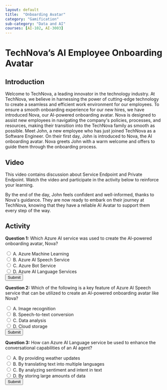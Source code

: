 ```yaml
---
layout: default
title:  "Onboarding Avatar"
category: "Gamification"
sub-category: "Data and AI"
courses: [AI-102, AI-3003]
---
```


# TechNova’s AI Employee Onboarding Avatar

## Introduction

Welcome to TechNova, a leading innovator in the technology industry. At TechNova, we believe in harnessing the power of cutting-edge technology to create a seamless and efficient work environment for our employees. To ensure a smooth onboarding experience for our new hires, we have introduced Nova, our AI-powered onboarding avatar. Nova is designed to assist new employees in navigating the company's policies, processes, and resources, making their transition into the TechNova family as smooth as possible.
Meet John, a new employee who has just joined TechNova as a Software Engineer. On their first day, John is introduced to Nova, the AI onboarding avatar. Nova greets John with a warm welcome and offers to guide them through the onboarding process.

## Video
This video contains discussion about Service Endpoint and Private Endpoint. Watch the video and participate in the activity below to reinforce your learning.


By the end of the day, John feels confident and well-informed, thanks to Nova's guidance. They are now ready to embark on their journey at TechNova, knowing that they have a reliable AI Avatar to support them every step of the way.

## Activity

**Question 1:** Which Azure AI service was used to create the AI-powered onboarding avatar, Nova?
<form id="quizForm1">
  <input type="radio" id="q1a" name="q1" value="A">
  <label for="q1a">A. Azure Machine Learning</label><br>
  <input type="radio" id="q1b" name="q1" value="B">
  <label for="q1b">B. Azure AI Speech Service</label><br>
  <input type="radio" id="q1c" name="q1" value="C">
  <label for="q1c">C. Azure Bot Service</label><br>
  <input type="radio" id="q1d" name="q1" value="D">
  <label for="q1d">D. Azure AI Language Services</label><br>
  <button type="button" onclick="checkAnswer1()" class="styled-button">Submit</button>
</form>

<p id="result1"></p>


**Question 2:** Which of the following is a key feature of Azure AI Speech service that can be utilized to create an AI-powered onboarding avatar like Nova?
<form id="quizForm2">
  <input type="radio" id="q2a" name="q2" value="A">
  <label for="q2a">A. Image recognition</label><br>
  <input type="radio" id="q2b" name="q2" value="B">
  <label for="q2b">B. Speech-to-text conversion</label><br>
  <input type="radio" id="q2c" name="q2" value="C">
  <label for="q2c">C. Data analysis</label><br>
  <input type="radio" id="q2d" name="q2" value="D">
  <label for="q2d">D. Cloud storage</label><br>
  <button type="button" onclick="checkAnswer2()" class="styled-button">Submit</button>
</form>

<p id="result2"></p>


**Question 3:** How can Azure AI Language service be used to enhance the conversational capabilities of an AI agent?
<form id="quizForm3">
  <input type="radio" id="q3a" name="q3" value="A">
  <label for="q3a">A. By providing weather updates</label><br>
  <input type="radio" id="q3b" name="q3" value="B">
  <label for="q3b">B. By translating text into multiple languages</label><br>
  <input type="radio" id="q3c" name="q3" value="C">
  <label for="q3c">C. By analyzing sentiment and intent in text</label><br>
  <input type="radio" id="q3d" name="q3" value="D">
  <label for="q3d">D. By storing large amounts of data</label><br>
  <button type="button" onclick="checkAnswer3()" class="styled-button">Submit</button>
</form>

<p id="result3"></p>


<script>
  function checkAnswer1() {
    var radios = document.getElementsByName('q1');
    var correctAnswer = 'B';
    var result = document.getElementById('result1');
    var selected = false;

    for (var i = 0; i < radios.length; i++) {
      if (radios[i].checked) {
        selected = true;
        if (radios[i].value === correctAnswer) {
          result.textContent = 'Correct!';
          result.style.color = 'green';
        } else {
          result.textContent = 'Incorrect. Try again!';
          result.style.color = 'red';
        }
        break;
      }
    }

    if (!selected) {
      result.textContent = 'Please select an answer.';
      result.style.color = 'orange';
    }
  }

  function checkAnswer2() {
    var radios = document.getElementsByName('q2');
    var correctAnswer = 'B';
    var result = document.getElementById('result2');
    var selected = false;

    for (var i = 0; i < radios.length; i++) {
      if (radios[i].checked) {
        selected = true;
        if (radios[i].value === correctAnswer) {
          result.textContent = 'Correct!';
          result.style.color = 'green';
        } else {
          result.textContent = 'Incorrect. Try again!';
          result.style.color = 'red';
        }
        break;
      }
    }

    if (!selected) {
      result.textContent = 'Please select an answer.';
      result.style.color = 'orange';
    }
  }

  function checkAnswer3() {
    var radios = document.getElementsByName('q3');
    var correctAnswer = 'C';
    var result = document.getElementById('result3');
    var selected = false;

    for (var i = 0; i < radios.length; i++) {
      if (radios[i].checked) {
        selected = true;
        if (radios[i].value === correctAnswer) {
          result.textContent = 'Correct!';
          result.style.color = 'green';
        } else {
          result.textContent = 'Incorrect. Try again!';
          result.style.color = 'red';
        }
        break;
      }
    }

    if (!selected) {
      result.textContent = 'Please select an answer.';
      result.style.color = 'orange';
    }
  }

 
</script>
